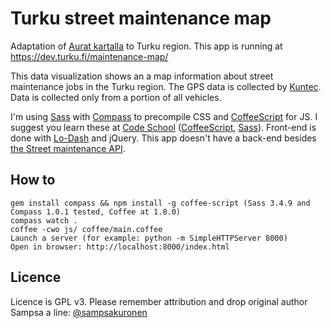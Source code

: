 # Turku street maintenance map

Adaptation of [Aurat kartalla](http://www.auratkartalla.com/) to Turku region. This app is running at https://dev.turku.fi/maintenance-map/

This data visualization shows an a map information about street maintenance jobs in the Turku region. The GPS data is collected by [Kuntec](http://www.kuntec.fi). Data is collected only from a portion of all vehicles.

I'm using [Sass](http://sass-lang.com/) with [Compass](http://compass-style.org/) to precompile CSS and [CoffeeScript](http://coffeescript.org/) for JS. I suggest you learn these at [Code School](http://codeschool.com/) ([CoffeeScript](http://coffeescript.codeschool.com/), [Sass](https://www.codeschool.com/courses/assembling-sass)). Front-end is done with [Lo-Dash](https://lodash.com/) and jQuery. This app doesn't have a back-end besides [the Street maintenance API](https://github.com/City-of-Turku/street-maintenance-api).

## How to
    gem install compass && npm install -g coffee-script (Sass 3.4.9 and Compass 1.0.1 tested, Coffee at 1.8.0)
    compass watch .
    coffee -cwo js/ coffee/main.coffee
    Launch a server (for example: python -m SimpleHTTPServer 8000)
    Open in browser: http://localhost:8000/index.html

## Licence
Licence is GPL v3. Please remember attribution and drop original author Sampsa a line: [@sampsakuronen](https://twitter.com/sampsakuronen)
